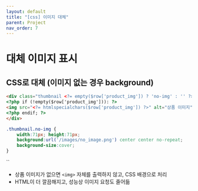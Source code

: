 ```yaml
---
layout: default
title: "[css] 이미지 대체"
parent: Project
nav_order: 7
---
```



# 대체 이미지 표시

## CSS로 대체 (이미지 없는 경우 background)

```html
<div class="thumbnail <?= empty($row['product_img']) ? 'no-img' : '' ?>">     
<?php if (!empty($row['product_img'])): ?>         
<img src="<?= htmlspecialchars($row['product_img']) ?>" alt="상품 이미지">     
<?php endif; ?> 
</div>
```

```css
.thumbnail.no-img {     
	width:71px; height:71px;     
	background:url('/images/no_image.png') center center no-repeat;     
	background-size:cover; 
}
```

``
- 상품 이미지가 없으면 `<img>` 자체를 출력하지 않고, CSS 배경으로 처리    
- HTML이 더 깔끔해지고, 성능상 이미지 요청도 줄어듦
